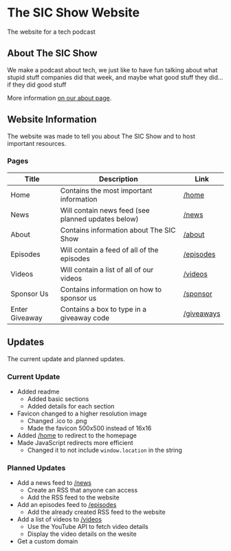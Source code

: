 # The SIC Show Website

The website for a tech podcast

## About The SIC Show

We make a podcast about tech, we just like to have fun talking about what stupid stuff companies did that week, and maybe what good stuff they did... if they did good stuff

More information [on our about page](https://mesure73loafs.github.io/SIC-Show-Website/about/).

## Website Information

The website was made to tell you about The SIC Show and to host important resources.

### Pages

Title | Description | Link
-|-|-
Home | Contains the most important information | [/home](https://mesure73loafs.github.io/SIC-Show-Website/)
News | Will contain news feed (see planned updates below) | [/news](https://mesure73loafs.github.io/SIC-Show-Website/news)
About | Contains information about The SIC Show | [/about](https://mesure73loafs.github.io/SIC-Show-Website/about/)
Episodes | Will contain a feed of all of the episodes | [/episodes](https://mesure73loafs.github.io/SIC-Show-Website/episodes/)
Videos | Will contain a list of all of our videos | [/videos](https://mesure73loafs.github.io/SIC-Show-Website/videos/)
Sponsor Us | Contains information on how to sponsor us | [/sponsor](https://mesure73loafs.github.io/SIC-Show-Website/sponsor/)
Enter Giveaway | Contains a box to type in a giveaway code | [/giveaways](https://mesure73loafs.github.io/SIC-Show-Website/giveaways/)

## Updates

The current update and planned updates.

### Current Update

* Added readme
  * Added basic sections
  * Added details for each section
* Favicon changed to a higher resolution image
  * Changed .ico to .png
  * Made the favicon 500x500 instead of 16x16
* Added [/home](https://mesure73loafs.github.io/SIC-Show-Website/home/) to redirect to the homepage
* Made JavaScript redirects more efficient
  * Changed it to not include `window.location` in the string

### Planned Updates

* Add a news feed to [/news](https://mesure73loafs.github.io/SIC-Show-Website/news/)
  * Create an RSS that anyone can access
  * Add the RSS feed to the website
* Add an episodes feed to [/episodes](https://mesure73loafs.github.io/SIC-Show-Website/episodes/)
  * Add the already created RSS feed to the website
* Add a list of videos to [/videos](https://mesure73loafs.github.io/SIC-Show-Website/videos/)
  * Use the YouTube API to fetch video details
  * Display the video details on the wesite
* Get a custom domain